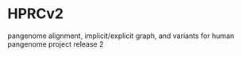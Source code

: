 # HPRCv2
pangenome alignment, implicit/explicit graph, and variants for human pangenome project release 2
